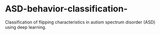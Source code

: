 # ASD-behavior-classification-
Classification of flipping characteristics in autism spectrum disorder (ASD) using deep learning.

